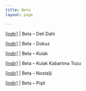 ```yaml
---
title: Beta
layout: page

---
```

<a href="https://cloud.mail.ru/public/753b093e9342/Beta%20-%20Deli%20Dahi" target="_blank">[indir]</a> | Beta &#8211; Deli Dahi

<a href="https://cloud.mail.ru/public/5f6e34590fe9/Beta%20-%20Dokuz" target="_blank">[indir]</a> | Beta &#8211; Dokuz

<a href="https://cloud.mail.ru/public/43c694292295/Beta%20-%20Kulak" target="_blank">[indir]</a> | Beta &#8211; Kulak

<a href="https://cloud.mail.ru/public/e5bc7871c43a/Beta%20-%20Kulak%20Kabartma%20Tozu" target="_blank">[indir]</a> | Beta &#8211; Kulak Kabartma Tozu

<a href="https://cloud.mail.ru/public/b98e370870ee/Beta%20-%20Nostalji" target="_blank">[indir]</a> | Beta &#8211; Nostalji

<a href="https://cloud.mail.ru/public/e7d81a9da05f/Beta%20-%20Pi%C5%9Fti" target="_blank">[indir]</a> | Beta &#8211; Pişti